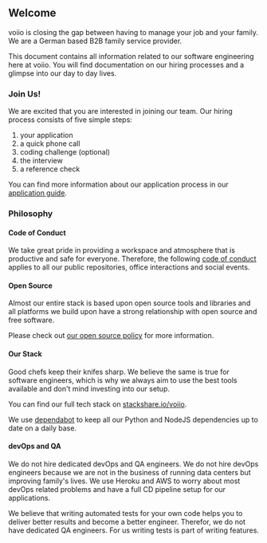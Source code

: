 ## Welcome

voiio is closing the gap between having to manage your job and your family.
We are a German based B2B family service provider.

This document contains all information related to our software engineering here at
voiio. You will find documentation on our hiring processes and a glimpse into our day to
day lives.

### Join Us!

We are excited that you are interested in joining our team. Our hiring process consists
of five simple steps:

1.  your application
2.  a quick phone call
3.  coding challenge (optional)
4.  the interview
5.  a reference check

You can find more information about our application process in our
[application guide](apply.md).

### Philosophy

#### Code of Conduct

We take great pride in providing a workspace and atmosphere that is productive and safe
for everyone. Therefore, the following [code of conduct](code_of_conduct.md) applies to
all our public repositories, office interactions and social events.   

#### Open Source

Almost our entire stack is based upon open source tools and libraries and all platforms
we build upon have a strong relationship with open source and free software.

Please check out [our open source policy](open_source.md) for more information.

#### Our Stack

Good chefs keep their knifes sharp. We believe the same is true for software engineers,
which is why we always aim to use the best tools available and don't mind investing into
our setup.

You can find our full tech stack on [stackshare.io/voiio](https://stackshare.io/voiio).

We use [dependabot](https://dependabot.com/) to keep all our Python and NodeJS
dependencies up to date on a daily base.

#### devOps and QA

We do not hire dedicated devOps and QA engineers. We do not hire devOps engineers
because we are not in the business of running data centers but improving family's lives.
We use Heroku and AWS to worry about most devOps related problems and have a full CD
pipeline setup for our applications.

We believe that writing automated tests for your own code helps you to deliver better
results and become a better engineer. Therefor, we do not have dedicated QA engineers.
For us writing tests is part of writing features.
